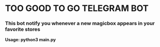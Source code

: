 # TOO GOOD TO GO TELEGRAM BOT

### This bot notify you whenever a new magicbox appears in your favorite stores


**Usage: python3 main.py**
